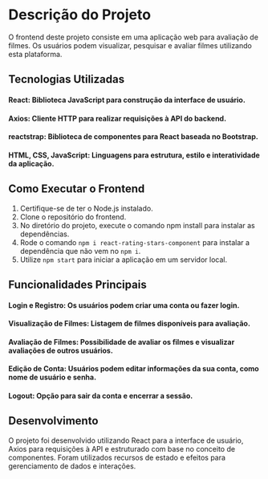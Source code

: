 # Descrição do Projeto
O frontend deste projeto consiste em uma aplicação web para avaliação de filmes. Os usuários podem visualizar, pesquisar e avaliar filmes utilizando esta plataforma.

## Tecnologias Utilizadas

#### React: Biblioteca JavaScript para construção da interface de usuário.
#### Axios: Cliente HTTP para realizar requisições à API do backend.
#### reactstrap: Biblioteca de componentes para React baseada no Bootstrap.
#### HTML, CSS, JavaScript: Linguagens para estrutura, estilo e interatividade da aplicação.

## Como Executar o Frontend

1. Certifique-se de ter o Node.js instalado.
2. Clone o repositório do frontend.
3. No diretório do projeto, execute o comando npm install para instalar as dependências.
4. Rode o comando `npm i react-rating-stars-component` para instalar a dependência que não vem no `npm i`.
5. Utilize `npm start` para iniciar a aplicação em um servidor local.

## Funcionalidades Principais

#### Login e Registro: Os usuários podem criar uma conta ou fazer login.
#### Visualização de Filmes: Listagem de filmes disponíveis para avaliação.
#### Avaliação de Filmes: Possibilidade de avaliar os filmes e visualizar avaliações de outros usuários.
#### Edição de Conta: Usuários podem editar informações da sua conta, como nome de usuário e senha.
#### Logout: Opção para sair da conta e encerrar a sessão.

## Desenvolvimento

O projeto foi desenvolvido utilizando React para a interface de usuário, Axios para requisições à API e estruturado com base no conceito de componentes. Foram utilizados recursos de estado e efeitos para gerenciamento de dados e interações.
